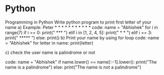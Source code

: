 # Python
Programming in Python
Write python program to print first letter of your name 
a) Example: Peter
               *      *
               *             *
               *              *
               *      *
               *
               *
               *
  code:
       name = "Abhishek"
       for i in range(7)
         if i == 0:
             print("  ***  ")
          elif i in [1, 2, 4, 5]:
             print(" *   * ")
          elif i == 3:
             print(" ***** ")
          else:
             print()
b) Print your name by using for loop
   code:
      name = "Abhishek"
      for letter in name:
            print(letter)

c) check the user name is palindrome or not

  code:
        name = "Abhishek"
        if name.lower() == name[::-1].lower():
            print("The name is a palindrome")
        else:
            print("The name is not a palindrome")
  
